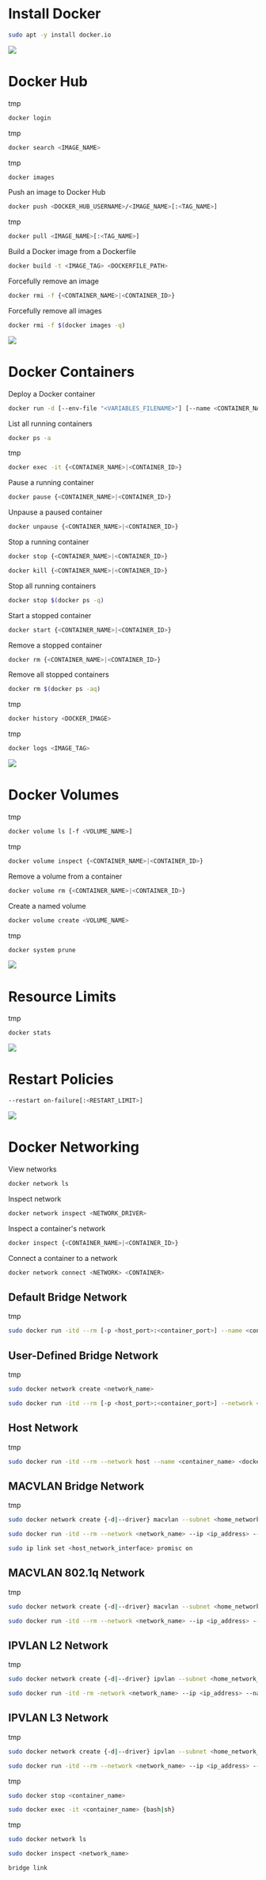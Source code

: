 # Install Docker

```Bash
sudo apt -y install docker.io
```

![](https://github.com/JonmarCorpuz/SecondBrain/blob/main/Assets/Whitespace.png)

# Docker Hub

tmp
```Bash
docker login
```

tmp
```Bash
docker search <IMAGE_NAME>
```

tmp
```Bash
docker images
```

Push an image to Docker Hub
```Bash
docker push <DOCKER_HUB_USERNAME>/<IMAGE_NAME>[:<TAG_NAME>]
```

tmp
```Bash
docker pull <IMAGE_NAME>[:<TAG_NAME>]
```

Build a Docker image from a Dockerfile
```Bash
docker build -t <IMAGE_TAG> <DOCKERFILE_PATH>
```

Forcefully remove an image
```Bash
docker rmi -f {<CONTAINER_NAME>|<CONTAINER_ID>}
```

Forcefully remove all images
```Bash
docker rmi -f $(docker images -q)
```

![](https://github.com/JonmarCorpuz/SecondBrain/blob/main/Assets/Whitespace.png)

# Docker Containers

Deploy a Docker container
```Bash
docker run -d [--env-file "<VARIABLES_FILENAME>"] [--name <CONTAINER_NAME>] <IMAGE_NAME> [-p <HOST_PORT>:<CONTAINER_PORT>] [-f <DOCKERFILE_NAME>]
```

List all running containers
```Bash
docker ps -a
```

tmp
```Bash
docker exec -it {<CONTAINER_NAME>|<CONTAINER_ID>}
```

Pause a running container
```Bash
docker pause {<CONTAINER_NAME>|<CONTAINER_ID>}
```

Unpause a paused container
```Bash
docker unpause {<CONTAINER_NAME>|<CONTAINER_ID>}
```

Stop a running container
```Bash
docker stop {<CONTAINER_NAME>|<CONTAINER_ID>}
```
```Bash
docker kill {<CONTAINER_NAME>|<CONTAINER_ID>}
```

Stop all running containers
```Bash
docker stop $(docker ps -q)
```

Start a stopped container
```Bash
docker start {<CONTAINER_NAME>|<CONTAINER_ID>}
```

Remove a stopped container
```Bash
docker rm {<CONTAINER_NAME>|<CONTAINER_ID>}
```

Remove all stopped containers
```Bash
docker rm $(docker ps -aq)
```

tmp
```Bash
docker history <DOCKER_IMAGE>
```

tmp
```Bash
docker logs <IMAGE_TAG>
```

![](https://github.com/JonmarCorpuz/SecondBrain/blob/main/Assets/Whitespace.png)

# Docker Volumes

tmp
```Bash
docker volume ls [-f <VOLUME_NAME>]
```

tmp
```Bash
docker volume inspect {<CONTAINER_NAME>|<CONTAINER_ID>}
```

Remove a volume from a container
```Bash
docker volume rm {<CONTAINER_NAME>|<CONTAINER_ID>}
```

Create a named volume
```Bash
docker volume create <VOLUME_NAME>
```

tmp
```Bash
docker system prune
```

![](https://github.com/JonmarCorpuz/SecondBrain/blob/main/Assets/Whitespace.png)

# Resource Limits

tmp
```Bash
docker stats
```

![](https://github.com/JonmarCorpuz/SecondBrain/blob/main/Assets/Whitespace.png)

# Restart Policies

```Bash
--restart on-failure[:<RESTART_LIMIT>]
```

![](https://github.com/JonmarCorpuz/SecondBrain/blob/main/Assets/Whitespace.png)

# Docker Networking

View networks
```Bash
docker network ls
```

Inspect network
```Bash
docker network inspect <NETWORK_DRIVER>
```

Inspect a container's network
```Bash
docker inspect {<CONTAINER_NAME>|<CONTAINER_ID>}
```

Connect a container to a network
```Bash
docker network connect <NETWORK> <CONTAINER>
```

## Default Bridge Network

tmp
```Bash
sudo docker run -itd --rm [-p <host_port>:<container_port>] --name <container_name> <docker_image>[:<version>]
```

## User-Defined Bridge Network

tmp
```Bash
sudo docker network create <network_name>

sudo docker run -itd --rm [-p <host_port>:<container_port>] --network <network_name> --name <container_name> <docker_image>[:<version>]
```

## Host Network

tmp
```Bash
sudo docker run -itd --rm --network host --name <container_name> <docker_image>[:<version>]
```

## MACVLAN Bridge Network

tmp
```Bash
sudo docker network create {-d|--driver} macvlan --subnet <home_network_subnet> --gateway <home_network_gateway> [--ip-range <ip_range>] -o parent=<host_network_interface> <network_name>
```

```Bash
sudo docker run -itd --rm --network <network_name> --ip <ip_address> --name <container_name> <docker_image>[:<version>]

sudo ip link set <host_network_interface> promisc on
```

## MACVLAN 802.1q Network

tmp
```Bash
sudo docker network create {-d|--driver} macvlan --subnet <home_network_subnet> --gateway <home_network_gateway> [--ip-range <ip_range>] -o parent=<host_network_interface>.<subinterface> <network_name>

sudo docker run -itd --rm --network <network_name> --ip <ip_address> --name <container_name> <docker_image>[:<version>]
```

## IPVLAN L2 Network

tmp
```Bash
sudo docker network create {-d|--driver} ipvlan --subnet <home_network_subnet> --gateway <home_network_gateway> [--ip-range <ip_range>] -o parent=<host_network_interface>.<subinterface> <network_name>

sudo docker run -itd -rm -network <network_name> --ip <ip_address> --name <container_name> <container_image>[:<image_version>]
```

## IPVLAN L3 Network

tmp
```Bash
sudo docker network create {-d|--driver} ipvlan --subnet <home_network_subnet> -o parent=<host_network_interface> -o ipvlan_mode=l3 --subnet=<l3_network_subnet> <network_name>

sudo docker run -itd --rm --network <network_name> --ip <ip_address> --name <container_name> <container_image>[:<image_version>]
```

tmp
```Bash
sudo docker stop <container_name>

sudo docker exec -it <container_name> {bash|sh}
```

tmp
```Bash
sudo docker network ls

sudo docker inspect <network_name>

bridge link
```
